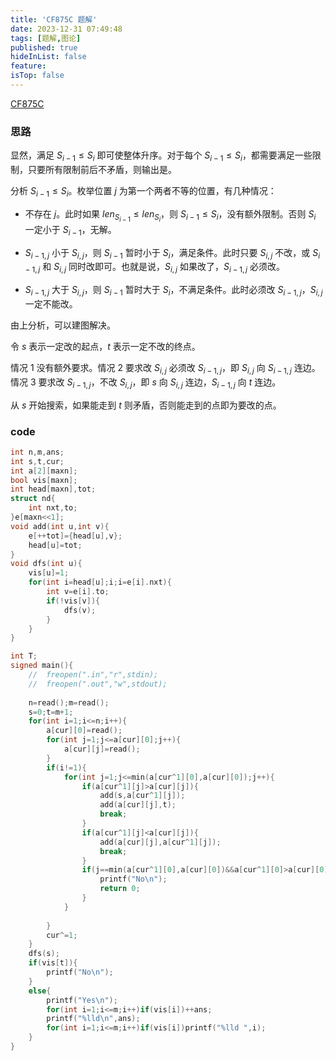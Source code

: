 ```yaml
---
title: 'CF875C 题解'
date: 2023-12-31 07:49:48
tags: [题解,图论]
published: true
hideInList: false
feature: 
isTop: false
---
```

[CF875C](https://www.luogu.com.cn/problem/CF875C)

### 思路

显然，满足 $S_{i-1}\leq S_i$ 即可使整体升序。对于每个 $S_{i-1}\leq S_i$，都需要满足一些限制，只要所有限制前后不矛盾，则输出是。

分析 $S_{i-1}\leq S_i$。枚举位置 $j$ 为第一个两者不等的位置，有几种情况：

- 不存在 $j$。此时如果 $len_{S_{i-1}}\leq len_{S_i}$，则 $S_{i-1}\leq S_i$，没有额外限制。否则 $S_i$ 一定小于 $S_{i-1}$，无解。

- $S_{i-1,j}$ 小于 $S_{i,j}$，则 $S_{i-1}$ 暂时小于 $S_i$，满足条件。此时只要 $S_{i,j}$ 不改，或 $S_{i-1,j}$ 和 $S_{i,j}$ 同时改即可。也就是说，$S_{i,j}$ 如果改了，$S_{i-1,j}$ 必须改。

- $S_{i-1,j}$ 大于 $S_{i,j}$，则 $S_{i-1}$ 暂时大于 $S_i$，不满足条件。此时必须改 $S_{i-1,j}$，$S_{i,j}$ 一定不能改。

由上分析，可以建图解决。

令 $s$ 表示一定改的起点，$t$ 表示一定不改的终点。

情况 $1$ 没有额外要求。情况 $2$ 要求改 $S_{i,j}$ 必须改 $S_{i-1,j}$，即 $S_{i,j}$ 向 $S_{i-1,j}$ 连边。情况 $3$ 要求改 $S_{i-1,j}$，不改 $S_{i,j}$，即 $s$ 向 $S_{i,j}$ 连边，$S_{i-1,j}$ 向 $t$ 连边。

从 $s$ 开始搜索，如果能走到 $t$ 则矛盾，否则能走到的点即为要改的点。

### code

```cpp
int n,m,ans;
int s,t,cur;
int a[2][maxn];
bool vis[maxn];
int head[maxn],tot;
struct nd{
	int nxt,to;
}e[maxn<<1];
void add(int u,int v){
	e[++tot]={head[u],v};
	head[u]=tot;
}
void dfs(int u){
	vis[u]=1;
	for(int i=head[u];i;i=e[i].nxt){
		int v=e[i].to;
		if(!vis[v]){
			dfs(v);
		}
	}
}

int T;
signed main(){
	//	freopen(".in","r",stdin);
	//	freopen(".out","w",stdout);
	
	n=read();m=read();
	s=0;t=m+1;
	for(int i=1;i<=n;i++){
		a[cur][0]=read();
		for(int j=1;j<=a[cur][0];j++){
			a[cur][j]=read();
		}
		if(i!=1){
			for(int j=1;j<=min(a[cur^1][0],a[cur][0]);j++){
				if(a[cur^1][j]>a[cur][j]){
					add(s,a[cur^1][j]);
					add(a[cur][j],t);
					break;
				}
				if(a[cur^1][j]<a[cur][j]){
					add(a[cur][j],a[cur^1][j]);
					break;
				}
				if(j==min(a[cur^1][0],a[cur][0])&&a[cur^1][0]>a[cur][0]){
					printf("No\n");
					return 0;
				}
			}
			
		}
		cur^=1;
	}
	dfs(s);
	if(vis[t]){
		printf("No\n");
	}
	else{
		printf("Yes\n");
		for(int i=1;i<=m;i++)if(vis[i])++ans;
		printf("%lld\n",ans);
		for(int i=1;i<=m;i++)if(vis[i])printf("%lld ",i);
	}
}
```